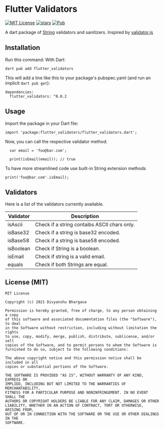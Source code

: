 # Flutter Validators
<p align="left">
  <a href="https://img.shields.io/badge/License-MIT-green"><img src="https://img.shields.io/badge/License-MIT-green" alt="MIT License"></a>
  <a href="https://github.com/divyanshub024/flutter_validators/stargazers"><img src="https://img.shields.io/github/stars/divyanshub024/flutter_validators?style=flat&logo=github&colorB=green&label=stars" alt="stars"></a>
  <a href="https://pub.dev/packages/flutter_validators"><img src="https://img.shields.io/pub/v/flutter_validators.svg" alt="Pub"></a>
</p>

A dart package of [String](https://api.dart.dev/stable/2.14.0/dart-core/String-class.html) validators and sanitizers.
Inspired by [validator.js](https://github.com/validatorjs/validator.js)

## Installation

Run this command:
With Dart:

```
dart pub add flutter_validators
```

This will add a line like this to your package's pubspec.yaml (and run an implicit `dart pub get`):

```
dependencies:
  flutter_validators: ^0.0.2
```

## Usage

Import the package in your Dart file:
```
import 'package:flutter_validators/flutter_validators.dart';
```

Now, you can call the respective validator method.

```
  var email = 'foo@bar.com';

  print(isEmail(email)); // true
```

To have more streamlined code use built-in String extension methods

```
print('foo@bar.com'.isEmail);
```

## Validators

Here is a list of the validators currently available.

| Validator     | Description |
| -----------   | ----------- |
| isAscii      | Check if a string contaibs ASCII chars only.       |
| isBase32      | Check if a string is base32 encoded.       |
| isBase58      | Check if a string is base58 encoded.        |
| isBoolean     | Check if String is a boolean.        |
| isEmail        | Check if string is a valid email.        |
| equals        | Check if both Strings are equal.        |

## License (MIT)

```
MIT License

Copyright (c) 2021 Divyanshu Bhargava

Permission is hereby granted, free of charge, to any person obtaining a copy
of this software and associated documentation files (the "Software"), to deal
in the Software without restriction, including without limitation the rights
to use, copy, modify, merge, publish, distribute, sublicense, and/or sell
copies of the Software, and to permit persons to whom the Software is
furnished to do so, subject to the following conditions:

The above copyright notice and this permission notice shall be included in all
copies or substantial portions of the Software.

THE SOFTWARE IS PROVIDED "AS IS", WITHOUT WARRANTY OF ANY KIND, EXPRESS OR
IMPLIED, INCLUDING BUT NOT LIMITED TO THE WARRANTIES OF MERCHANTABILITY,
FITNESS FOR A PARTICULAR PURPOSE AND NONINFRINGEMENT. IN NO EVENT SHALL THE
AUTHORS OR COPYRIGHT HOLDERS BE LIABLE FOR ANY CLAIM, DAMAGES OR OTHER
LIABILITY, WHETHER IN AN ACTION OF CONTRACT, TORT OR OTHERWISE, ARISING FROM,
OUT OF OR IN CONNECTION WITH THE SOFTWARE OR THE USE OR OTHER DEALINGS IN THE
SOFTWARE.

```
